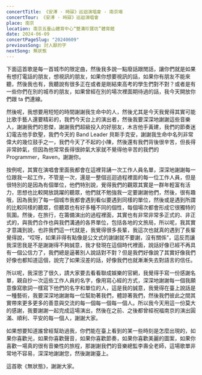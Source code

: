 ```yaml
---
concertTitle: 《安溥 · 時寐》巡迴演唱會 - 南京場
concertTour: 《安溥 · 時寐》巡迴演唱會
place: 南京
location: 南京五臺山體育中心“雙溝珍寶坊”體育館
date: 2024-06-09
concertPageSlug: "20240609"
previousSong: 討人厭的字
nextSong: 無狀態
---
```

下面這首歌是每一首城市的限定曲，然後我多說一點廢話跟閒話，讓你們就是如果有想打電話的朋友，想視訊的朋友，如果你想要視訊的話，如果你有朋友不能來聽，然後我也有，我聽說有很多正在或者是剛結束高考的學生們對不對？或者是有一些你們在別的城市的朋友，如果曾經在別的場次裡面期待過的話，我今天開放你們跟 ta 們連線。

然後呢，我想要用短短的時間謝謝我生命中的人，然後尤其是今天我覺得其實可能比歌手藝人還要精彩的，我們今天台上的演出者，然後我要深深地謝謝這些音樂人，謝謝我們的恩傑，謝謝我們超級投入的好朋友，木吉他手黃建，我們的節奏迷幻電吉他手欽聖，我們今天的 Band Leader 貝斯手克安，謝謝我生命中名列非常偉大的幾位鼓手之一，我們今天了不起的小陳，然後還有我們背後很辛苦，但長得非常帥氣，但因為他常常長得很帥氣大家就不覺得他辛苦的我們的 Programmer，Raven，謝謝你。

按例呢，其實在演唱會里面我都會在這裡背誦一次工作人員名單，深深地謝謝每一位跟我一起工作，不管是一次，還是一整個巡迴過程裡面的每一位工作人員，但是很特別的是因為有個單位，他們特別說，覺得我們的觀眾其實是一群年輕富有活力，思想也比較開放跳躍的聽眾，他們就不勉強我一定要謝謝他們，然後，很有趣哦，因為我到了每一個城市我都會遇到看似要遇到同樣的單位，然後或是遇到所謂的比較同樣的聽眾，但聽眾也有好多種不同的個性，每個場次都會形成它很獨特的氛圍。然後，在旅行，在籌備演出的過程裡面，其實也有非常非常多正式的、非正式的，與我們合作也與我們溝通的各界單位，包括各地的文旅局，所以呢，我其實才意識到說，也許我們這一代就是，我覺得很多長輩，我這次也就真的遇到了長輩覺得說，“哎呀，如果非得有點像是公文式的謝謝就不要謝，沒有關係”，這反而讓我深思我是不是謝謝得不夠誠意，我才發現在這個時代裡面，說話好像已經不再具有一個公信力了，我們總是逼著別人說話對不對？但是我們好像說了其實好像我們好像也都知道這個，說完了如果沒差的話，好像我們也就漸漸失去對語言的信任。

所以呢，我深思了很久，請大家要去看看聯成娛樂的官網，我覺得手寫一份感謝名單，親自抄一次這些工作人員的名字，像用寫心經的方式，深深地謝謝每一個我願意像寫歌詞一樣寫下他們的名字和單位的人，這是我的誠意，我覺得在臺上說話是一種藝術，我要深深地謝謝每一位幫助著我們，體諒著我們，然後我們彼此之間其實帶來更多更多的善意與交流的每一個每一個每一個人。所以我今天用這一份莫大的感謝，我要謝謝一起完成這場演出，然後在之前、之後都曾經祝福南京的演出圓滿、順利、平安的每一個人，謝謝大家。

如果想要知道誰曾經幫助過我，你們能在臺上看到的某一些時刻是怎麼出現的，如果你喜歡光，如果你喜歡聲音，如果你喜歡節奏，如果你喜歡美麗的圖案，如果你喜歡一場真的很有音樂性的旅程，那謝謝我們的音樂總監李壽全老師，這場歌單非常地不容易，深深地謝謝您，然後謝謝臺上。

這首歌《無狀態》，謝謝大家。